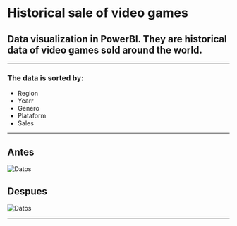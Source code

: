 # Historical sale of video games

## Data visualization in PowerBI. They are historical data of video games sold around the world.
---
### The data is sorted by: 
* Region
* Yearr
* Genero
* Plataform
* Sales
---
## Antes

![Datos](Capture2.PNG)

## Despues

![Datos](Capture.PNG)

---
